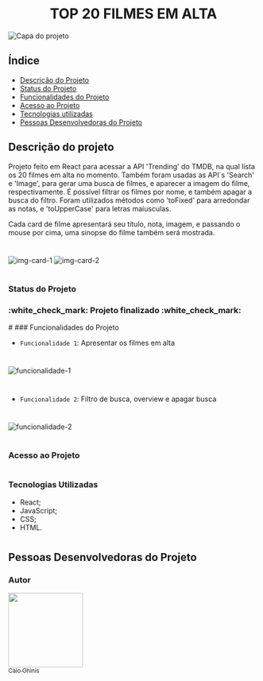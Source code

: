 <h1 align="center"> TOP 20 FILMES EM ALTA </h1>

![Capa do projeto](https://user-images.githubusercontent.com/91136688/176193441-8ac330b4-d5c8-4920-ae87-829ca6ff8a1e.jpg)

## Índice 

* [Descrição do Projeto](#descrição-do-projeto)
* [Status do Projeto](#status-do-projeto)
* [Funcionalidades do Projeto](#funcionalidades-do-projeto)
* [Acesso ao Projeto](#acesso-ao-projeto)
* [Tecnologias utilizadas](#tecnologias-utilizadas)
* [Pessoas Desenvolvedoras do Projeto](#pessoas-desenvolvedoras-do-projeto)

## Descrição do projeto

Projeto feito em React para acessar a API 'Trending' do TMDB, na qual lista os 20 filmes em alta no momento. Também foram usadas as API´s 'Search' e 'Image', para gerar uma busca de filmes, e aparecer a imagem do filme, respectivamente. É possível filtrar os filmes por nome, e também apagar a busca do filtro. Foram utilizados métodos como 'toFixed' para arredondar as notas, e 'toUpperCase' para letras maíusculas.

Cada card de filme apresentará seu título, nota, imagem, e passando o mouse por cima, uma sinopse do filme também será mostrada.
#
![img-card-1](https://user-images.githubusercontent.com/91136688/176197889-32ef1aae-3dd4-4057-9a3a-eb1057a16036.jpg)
![img-card-2](https://user-images.githubusercontent.com/91136688/176198196-4bf62453-b700-405d-8d6e-c3e7e058bc66.jpg)
#
### Status do Projeto

<h3>
  :white_check_mark: Projeto finalizado :white_check_mark:
</h3>  
#
### Funcionalidades do Projeto

- `Funcionalidade 1`: Apresentar os filmes em alta
#
![funcionalidade-1](https://user-images.githubusercontent.com/91136688/176202626-be8d30f3-e435-43d7-bced-c2b54d5c2afe.gif)
#
- `Funcionalidade 2`: Filtro de busca, overview e apagar busca
#
![funcionalidade-2](https://user-images.githubusercontent.com/91136688/176206736-6fb654cd-e904-4b79-9ca2-0b5787b4b74b.gif)
#
### Acesso ao Projeto

#
### Tecnologias Utilizadas

- React;
- JavaScript;
- CSS;
- HTML.
#
## Pessoas Desenvolvedoras do Projeto

  ### Autor
  [<img src="https://user-images.githubusercontent.com/91136688/176210349-5dd55a12-aaad-4ac6-aadc-2f3119acbff1.png" width=150><br><sub>Caio Ghinis</sub>](https://caioghinis-portifolio.netlify.app/)
